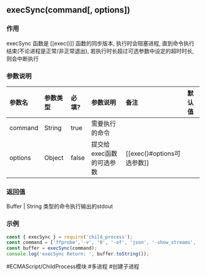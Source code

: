 ## execSync(command\[, options\])
### 作用
execSync 函数是 [[exec()]] 函数的同步版本, 执行时会阻塞进程, 直到命令执行结束(不论进程是正常/非正常退出), 若执行时长超过可选参数中设定的超时时长, 则会中断执行

### 参数说明
|参数名|参数类型|必填?|参数说明|备注|默认值|
|:-|:-|:-|:-|:-|:-|
|command|String|true|需要执行的命令|||
|options|Object|false|提交给exec函数的可选参数|[[exec()#options可选参数]]||

### 返回值
Buffer \| String 类型的命令执行输出的stdout

### 示例
```javascript
const { execSync } = require('child_process');
const command = ['ffprobe','-v', '0', '-of', 'json', '-show_streams', '-i', 'test.mp4'].join(' ');
const buffer = execSync(command);
console.log('execSync Return: ', buffer.toString());
```

#ECMAScript/ChildProcess模块 #多进程  #创建子进程